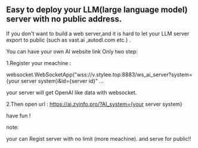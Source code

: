 ## Easy to deploy your LLM(large language model) server with no public address.

If you don't want to build a web server,and it is hard to let your LLM server export to public (such as vast.ai ,autodl.com etc.) .


You can have your own AI website link Only two step:

1.Register your meachine :

websocket.WebSocketApp("wss://v.stylee.top:8883/ws_ai_server?system={your server system}&id={server id}" ...

your server will get OpenAI like data with websocket.

2.Then open url :
https://ai.zyinfo.pro/?AI_system={your server system}

have fun !

note:

your can Regist server with no limit (more meachine). and serve for public!!





